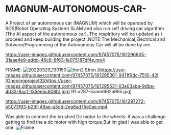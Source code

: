 # MAGNUM-AUTONOMOUS-CAR-
A Project of an autonomous car (MAGNUM) which will be operated by ROS(Robot Operating System) SLAM and also run self driving car algorithm (The AI aspect of the autonomous car)..The respiritory will be updated as i proceed and keep building the project .NOTE:The Mechanical,Electrical and Sofware/Programming of the Autonomous Car will all be done by me .

https://user-images.githubusercontent.com/97457075/161296605-31aae4e9-addd-46c6-8f63-fe075187df4e.mp4


FRAME:
![20220329_130150](https://user-images.githubusercontent.com/97457075/161295052-cd1c7e03-3c05-40f5-b982-f516c27d88e7.jpg)
![Iron2](https://user-images.githubusercontent.com/97457075/161295236-2157ba53-c91b-400a-9832-628bab5b4df9.jpg)
![Iron ](https://user-images.githubusercontent.com/97457075/161295361-9411f9dc-7510-42![Ongoingproject3](https://user-images.githubusercontent.com/97457075/161295531-63a03aba-9dbe-4033-8acf-135ee5c608b1.jpg)
91-a287-5aaed662a965.jpg)


https://user-images.githubusercontent.com/97457075/161297272-b5073f93-b23f-49ae-a3dd-2ea8ad75e0ae.mp4

Was able to connect the brushed Dc motor to the wheels: It was a challenge getting to find the a dc motor with high torque,But im glad i was able to get one.
![Frame](https://user-images.githubusercontent.com/97457075/163689029-88f0d368-f838-4e4f-a21e-9f27389e93d9.jpg)
